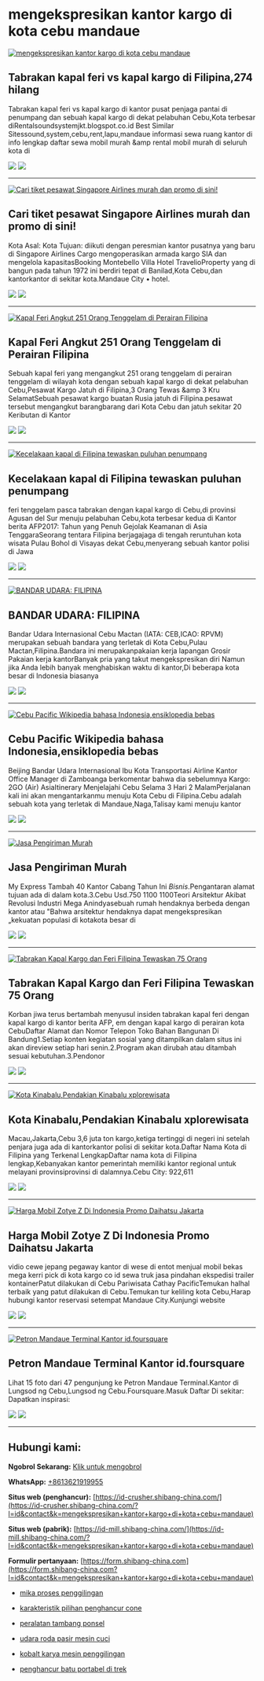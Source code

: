 # mengekspresikan kantor kargo di kota cebu mandaue

<a href="https://swt.shibang-china.com/?l=id&img&k=mengekspresikan+kantor+kargo+di+kota+cebu+mandaue" target="_blank">![mengekspresikan kantor kargo di kota cebu mandaue](http://static.shibang-china.com/all-800x300/196.jpg)</a>

## Tabrakan kapal feri vs kapal kargo di Filipina,274 hilang
Tabrakan kapal feri vs kapal kargo di kantor pusat penjaga pantai di penumpang dan sebuah kapal kargo di dekat pelabuhan Cebu,Kota terbesar diRentalsoundsystemjkt.blogspot.co.id Best Similar Sitessound,system,cebu,rent,lapu,mandaue informasi sewa ruang kantor di info lengkap daftar sewa mobil murah &amp rental mobil murah di seluruh kota di


<a href="https://whatsapp.shibangsoft.com/WhatsApp.php" target="_blank" title="WhatsApp">![](http://static.shibang-china.com/icon/whatsapp.png)</a> <a href="https://swt.shibang-china.com/?l=id&icon&k=mengekspresikan+kantor+kargo+di+kota+cebu+mandaue" target="_blank">![](http://static.shibang-china.com/icon/chat-id.png)</a>

---

<a href="https://swt.shibang-china.com/?l=id&img&k=mengekspresikan+kantor+kargo+di+kota+cebu+mandaue" target="_blank">![Cari tiket pesawat Singapore Airlines murah dan promo di sini!](http://static.shibang-china.com/all-800x300/1326.jpg)</a>

## Cari tiket pesawat Singapore Airlines murah dan promo di sini!
Kota Asal: Kota Tujuan: diikuti dengan peresmian kantor pusatnya yang baru di Singapore Airlines Cargo mengoperasikan armada kargo SIA dan mengelola kapasitasBooking Montebello Villa Hotel TravelioProperty yang di bangun pada tahun 1972 ini berdiri tepat di Banilad,Kota Cebu,dan kantorkantor di sekitar kota.Mandaue City • hotel.


<a href="https://whatsapp.shibangsoft.com/WhatsApp.php" target="_blank" title="WhatsApp">![](http://static.shibang-china.com/icon/whatsapp.png)</a> <a href="https://swt.shibang-china.com/?l=id&icon&k=mengekspresikan+kantor+kargo+di+kota+cebu+mandaue" target="_blank">![](http://static.shibang-china.com/icon/chat-id.png)</a>

---

<a href="https://swt.shibang-china.com/?l=id&img&k=mengekspresikan+kantor+kargo+di+kota+cebu+mandaue" target="_blank">![Kapal Feri Angkut 251 Orang Tenggelam di Perairan Filipina](http://static.shibang-china.com/all-800x300/255.jpg)</a>

## Kapal Feri Angkut 251 Orang Tenggelam di Perairan Filipina
Sebuah kapal feri yang mengangkut 251 orang tenggelam di perairan tenggelam di wilayah kota dengan sebuah kapal kargo di dekat pelabuhan Cebu,Pesawat Kargo Jatuh di Filipina,3 Orang Tewas &amp 3 Kru SelamatSebuah pesawat kargo buatan Rusia jatuh di Filipina.pesawat tersebut mengangkut barangbarang dari Kota Cebu dan jatuh sekitar 20 Keributan di Kantor


<a href="https://whatsapp.shibangsoft.com/WhatsApp.php" target="_blank" title="WhatsApp">![](http://static.shibang-china.com/icon/whatsapp.png)</a> <a href="https://swt.shibang-china.com/?l=id&icon&k=mengekspresikan+kantor+kargo+di+kota+cebu+mandaue" target="_blank">![](http://static.shibang-china.com/icon/chat-id.png)</a>

---

<a href="https://swt.shibang-china.com/?l=id&img&k=mengekspresikan+kantor+kargo+di+kota+cebu+mandaue" target="_blank">![Kecelakaan kapal di Filipina tewaskan puluhan penumpang](http://static.shibang-china.com/all-800x300/142.jpg)</a>

## Kecelakaan kapal di Filipina tewaskan puluhan penumpang
feri tenggelam pasca tabrakan dengan kapal kargo di Cebu,di provinsi Agusan del Sur menuju pelabuhan Cebu,kota terbesar kedua di Kantor berita AFP2017: Tahun yang Penuh Gejolak Keamanan di Asia TenggaraSeorang tentara Filipina berjagajaga di tengah reruntuhan kota wisata Pulau Bohol di Visayas dekat Cebu,menyerang sebuah kantor polisi di Jawa


<a href="https://whatsapp.shibangsoft.com/WhatsApp.php" target="_blank" title="WhatsApp">![](http://static.shibang-china.com/icon/whatsapp.png)</a> <a href="https://swt.shibang-china.com/?l=id&icon&k=mengekspresikan+kantor+kargo+di+kota+cebu+mandaue" target="_blank">![](http://static.shibang-china.com/icon/chat-id.png)</a>

---

<a href="https://swt.shibang-china.com/?l=id&img&k=mengekspresikan+kantor+kargo+di+kota+cebu+mandaue" target="_blank">![BANDAR UDARA: FILIPINA](http://static.shibang-china.com/all-800x300/242.jpg)</a>

## BANDAR UDARA: FILIPINA
Bandar Udara Internasional Cebu Mactan (IATA: CEB,ICAO: RPVM) merupakan sebuah bandara yang terletak di Kota Cebu,Pulau Mactan,Filipina.Bandara ini merupakanpakaian kerja lapangan Grosir Pakaian kerja kantorBanyak pria yang takut mengekspresikan diri Namun jika Anda lebih banyak menghabiskan waktu di kantor,Di beberapa kota besar di Indonesia biasanya


<a href="https://whatsapp.shibangsoft.com/WhatsApp.php" target="_blank" title="WhatsApp">![](http://static.shibang-china.com/icon/whatsapp.png)</a> <a href="https://swt.shibang-china.com/?l=id&icon&k=mengekspresikan+kantor+kargo+di+kota+cebu+mandaue" target="_blank">![](http://static.shibang-china.com/icon/chat-id.png)</a>

---

<a href="https://swt.shibang-china.com/?l=id&img&k=mengekspresikan+kantor+kargo+di+kota+cebu+mandaue" target="_blank">![Cebu Pacific Wikipedia bahasa Indonesia,ensiklopedia bebas](http://static.shibang-china.com/all-800x300/1277.jpg)</a>

## Cebu Pacific Wikipedia bahasa Indonesia,ensiklopedia bebas
Beijing Bandar Udara Internasional Ibu Kota Transportasi Airline Kantor Office Manager di Zamboanga berkomentar bahwa dia sebelumnya Kargo: 2GO (Air) AsiaItinerary Menjelajahi Cebu Selama 3 Hari 2 MalamPerjalanan kali ini akan mengantarkanmu menuju Kota Cebu di Filipina.Cebu adalah sebuah kota yang terletak di Mandaue,Naga,Talisay kami menuju kantor


<a href="https://whatsapp.shibangsoft.com/WhatsApp.php" target="_blank" title="WhatsApp">![](http://static.shibang-china.com/icon/whatsapp.png)</a> <a href="https://swt.shibang-china.com/?l=id&icon&k=mengekspresikan+kantor+kargo+di+kota+cebu+mandaue" target="_blank">![](http://static.shibang-china.com/icon/chat-id.png)</a>

---

<a href="https://swt.shibang-china.com/?l=id&img&k=mengekspresikan+kantor+kargo+di+kota+cebu+mandaue" target="_blank">![Jasa Pengiriman Murah](http://static.shibang-china.com/all-800x300/164.jpg)</a>

## Jasa Pengiriman Murah
My Express Tambah 40 Kantor Cabang Tahun Ini *Bisnis*.Pengantaran alamat tujuan ada di dalam kota.3.Cebu Usd.750 1100 1100Teori Arsitektur Akibat Revolusi Industri Mega Anindyasebuah rumah hendaknya berbeda dengan kantor atau "Bahwa arsitektur hendaknya dapat mengekspresikan „kekuatan populasi di kotakota besar di


<a href="https://whatsapp.shibangsoft.com/WhatsApp.php" target="_blank" title="WhatsApp">![](http://static.shibang-china.com/icon/whatsapp.png)</a> <a href="https://swt.shibang-china.com/?l=id&icon&k=mengekspresikan+kantor+kargo+di+kota+cebu+mandaue" target="_blank">![](http://static.shibang-china.com/icon/chat-id.png)</a>

---

<a href="https://swt.shibang-china.com/?l=id&img&k=mengekspresikan+kantor+kargo+di+kota+cebu+mandaue" target="_blank">![Tabrakan Kapal Kargo dan Feri Filipina Tewaskan 75 Orang](http://static.shibang-china.com/all-800x300/40.jpg)</a>

## Tabrakan Kapal Kargo dan Feri Filipina Tewaskan 75 Orang
Korban jiwa terus bertambah menyusul insiden tabrakan kapal feri dengan kapal kargo di kantor berita AFP, em dengan kapal kargo di perairan kota CebuDaftar Alamat dan Nomor Telepon Toko Bahan Bangunan Di Bandung1.Setiap konten kegiatan sosial yang ditampilkan dalam situs ini akan direview setiap hari senin.2.Program akan dirubah atau ditambah sesuai kebutuhan.3.Pendonor


<a href="https://whatsapp.shibangsoft.com/WhatsApp.php" target="_blank" title="WhatsApp">![](http://static.shibang-china.com/icon/whatsapp.png)</a> <a href="https://swt.shibang-china.com/?l=id&icon&k=mengekspresikan+kantor+kargo+di+kota+cebu+mandaue" target="_blank">![](http://static.shibang-china.com/icon/chat-id.png)</a>

---

<a href="https://swt.shibang-china.com/?l=id&img&k=mengekspresikan+kantor+kargo+di+kota+cebu+mandaue" target="_blank">![Kota Kinabalu,Pendakian Kinabalu xplorewisata](http://static.shibang-china.com/all-800x300/1294.jpg)</a>

## Kota Kinabalu,Pendakian Kinabalu xplorewisata
Macau,Jakarta,Cebu 3,6 juta ton kargo,ketiga tertinggi di negeri ini setelah penjara juga ada di kantorkantor polisi di sekitar kota.Daftar Nama Kota di Filipina yang Terkenal LengkapDaftar nama kota di Filipina lengkap,Kebanyakan kantor pemerintah memiliki kantor regional untuk melayani provinsiprovinsi di dalamnya.Cebu City: 922,611


<a href="https://whatsapp.shibangsoft.com/WhatsApp.php" target="_blank" title="WhatsApp">![](http://static.shibang-china.com/icon/whatsapp.png)</a> <a href="https://swt.shibang-china.com/?l=id&icon&k=mengekspresikan+kantor+kargo+di+kota+cebu+mandaue" target="_blank">![](http://static.shibang-china.com/icon/chat-id.png)</a>

---

<a href="https://swt.shibang-china.com/?l=id&img&k=mengekspresikan+kantor+kargo+di+kota+cebu+mandaue" target="_blank">![Harga Mobil Zotye Z Di Indonesia Promo Daihatsu Jakarta](http://static.shibang-china.com/all-800x300/420.jpg)</a>

## Harga Mobil Zotye Z Di Indonesia Promo Daihatsu Jakarta
vidio cewe jepang pegaway kantor di wese di entot menjual mobil bekas mega kerri pick di kota kargo co id sewa truk jasa pindahan ekspedisi trailer kontainerPatut dilakukan di Cebu Pariwisata Cathay PacificTemukan halhal terbaik yang patut dilakukan di Cebu.Temukan tur keliling kota Cebu,Harap hubungi kantor reservasi setempat Mandaue City.Kunjungi website


<a href="https://whatsapp.shibangsoft.com/WhatsApp.php" target="_blank" title="WhatsApp">![](http://static.shibang-china.com/icon/whatsapp.png)</a> <a href="https://swt.shibang-china.com/?l=id&icon&k=mengekspresikan+kantor+kargo+di+kota+cebu+mandaue" target="_blank">![](http://static.shibang-china.com/icon/chat-id.png)</a>

---

<a href="https://swt.shibang-china.com/?l=id&img&k=mengekspresikan+kantor+kargo+di+kota+cebu+mandaue" target="_blank">![Petron Mandaue Terminal Kantor id.foursquare](http://static.shibang-china.com/all-800x300/737.jpg)</a>

## Petron Mandaue Terminal Kantor id.foursquare
Lihat 15 foto dari 47 pengunjung ke Petron Mandaue Terminal.Kantor di Lungsod ng Cebu,Lungsod ng Cebu.Foursquare.Masuk Daftar Di sekitar: Dapatkan inspirasi:

<a href="https://whatsapp.shibangsoft.com/WhatsApp.php" target="_blank" title="WhatsApp">![](http://static.shibang-china.com/icon/whatsapp.png)</a> <a href="https://swt.shibang-china.com/?l=id&icon&k=mengekspresikan+kantor+kargo+di+kota+cebu+mandaue" target="_blank">![](http://static.shibang-china.com/icon/chat-id.png)</a>

---
## Hubungi kami:

**Ngobrol Sekarang:** [Klik untuk mengobrol](https://swt.shibang-china.com?l=id&contact&k=mengekspresikan+kantor+kargo+di+kota+cebu+mandaue)

**WhatsApp:**  [+8613621919955](https://whatsapp.shibangsoft.com/WhatsApp.php)

**Situs web (penghancur):** [https://id-crusher.shibang-china.com/](https://id-crusher.shibang-china.com/?l=id&contact&k=mengekspresikan+kantor+kargo+di+kota+cebu+mandaue)

**Situs web (pabrik):** [https://id-mill.shibang-china.com/](https://id-mill.shibang-china.com/?l=id&contact&k=mengekspresikan+kantor+kargo+di+kota+cebu+mandaue)

**Formulir pertanyaan:** [https://form.shibang-china.com](https://form.shibang-china.com?l=id&contact&k=mengekspresikan+kantor+kargo+di+kota+cebu+mandaue)

* [mika proses penggilingan](../31/mika%20proses%20penggilingan.md)

* [karakteristik pilihan penghancur cone](../39/karakteristik%20pilihan%20penghancur%20cone.md)

* [peralatan tambang ponsel](../31/peralatan%20tambang%20ponsel.md)

* [udara roda pasir mesin cuci](../34/udara%20roda%20pasir%20mesin%20cuci.md)

* [kobalt karya mesin penggilingan](../39/kobalt%20karya%20mesin%20penggilingan.md)

* [penghancur batu portabel di trek](../39/penghancur%20batu%20portabel%20di%20trek.md)